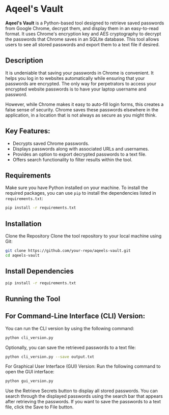 # Aqeel's Vault

**Aqeel's Vault** is a Python-based tool designed to retrieve saved passwords from Google Chrome, decrypt them, and display them in an easy-to-read format. It uses Chrome's encryption key and AES cryptography to decrypt the passwords that Chrome saves in an SQLite database. This tool allows users to see all stored passwords and export them to a text file if desired.

## Description

It is undeniable that saving your passwords in Chrome is convenient. It helps you log in to websites automatically while ensuring that your passwords are encrypted. The only way for perpetrators to access your encrypted website passwords is to have your laptop username and password.

However, while Chrome makes it easy to auto-fill login forms, this creates a false sense of security. Chrome saves these passwords elsewhere in the application, in a location that is not always as secure as you might think.

## Key Features:

- Decrypts saved Chrome passwords.
- Displays passwords along with associated URLs and usernames.
- Provides an option to export decrypted passwords to a text file.
- Offers search functionality to filter results within the tool.

## Requirements

Make sure you have Python installed on your machine. To install the required packages, you can use `pip` to install the dependencies listed in `requirements.txt`:

```bash
pip install -r requirements.txt
```
## Installation
Clone the Repository
Clone the tool repository to your local machine using Git:
```bash
git clone https://github.com/your-repo/aqeels-vault.git
cd aqeels-vault
```
## Install Dependencies
```bash
pip install -r requirements.txt
```
## Running the Tool
## For Command-Line Interface (CLI) Version:
You can run the CLI version by using the following command:
```bash
python cli_version.py
```
Optionally, you can save the retrieved passwords to a text file:
```bash
python cli_version.py --save output.txt
```
For Graphical User Interface (GUI) Version:
Run the following command to open the GUI interface:
```bash
python gui_version.py
```
Use the Retrieve Secrets button to display all stored passwords.
You can search through the displayed passwords using the search bar that appears after retrieving the passwords.
If you want to save the passwords to a text file, click the Save to File button.
